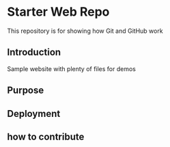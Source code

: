 # Starter Web Repo



This repository is for showing how Git and GitHub work

## Introduction

Sample website with plenty of files for demos

## Purpose

## Deployment


## how to contribute
